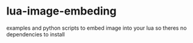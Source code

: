# lua-image-embeding
examples and python scripts to embed image into your lua so theres no dependencies to install

